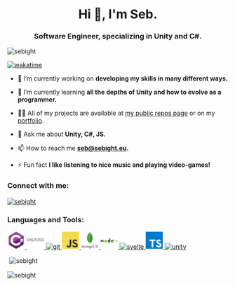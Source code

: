 <h1 align="center">Hi 👋, I'm Seb.</h1>
<h3 align="center">Software Engineer, specializing in Unity and C#.</h3>

<p align="left"> <img src="https://komarev.com/ghpvc/?username=sebight&label=Profile%20views&color=0e75b6&style=flat" alt="sebight" /> </p>

[![wakatime](https://wakatime.com/badge/user/9ca3b6df-781b-4c63-9148-699f632500ef.svg)](https://wakatime.com/@9ca3b6df-781b-4c63-9148-699f632500ef)

- 🔭 I’m currently working on **developing my skills in many different ways.**

- 🌱 I’m currently learning **all the depths of Unity and how to evolve as a programmer.**

- 👨‍💻 All of my projects are available at [my public repos page](https://github.com/Sebight?tab=repositories) or on my [portfolio](https://sebight.eu).

- 💬 Ask me about **Unity, C#, JS.**

- 📫 How to reach me **seb@sebight.eu.**

- ⚡ Fun fact **I like listening to nice music and playing video-games!**

<h3 align="left">Connect with me:</h3>
<p align="left">
<a href="https://www.hackerrank.com/sebight" target="blank"><img align="center" src="https://raw.githubusercontent.com/rahuldkjain/github-profile-readme-generator/master/src/images/icons/Social/hackerrank.svg" alt="sebight" height="30" width="40" /></a>
</p>

<h3 align="left">Languages and Tools:</h3>
<p align="left"> <a href="https://www.w3schools.com/cs/" target="_blank" rel="noreferrer"> <img src="https://raw.githubusercontent.com/devicons/devicon/master/icons/csharp/csharp-original.svg" alt="csharp" width="40" height="40"/> </a> <a href="https://expressjs.com" target="_blank" rel="noreferrer"> <img src="https://raw.githubusercontent.com/devicons/devicon/master/icons/express/express-original-wordmark.svg" alt="express" width="40" height="40"/> </a> <a href="https://git-scm.com/" target="_blank" rel="noreferrer"> <img src="https://www.vectorlogo.zone/logos/git-scm/git-scm-icon.svg" alt="git" width="40" height="40"/> </a> <a href="https://developer.mozilla.org/en-US/docs/Web/JavaScript" target="_blank" rel="noreferrer"> <img src="https://raw.githubusercontent.com/devicons/devicon/master/icons/javascript/javascript-original.svg" alt="javascript" width="40" height="40"/> </a> <a href="https://www.mongodb.com/" target="_blank" rel="noreferrer"> <img src="https://raw.githubusercontent.com/devicons/devicon/master/icons/mongodb/mongodb-original-wordmark.svg" alt="mongodb" width="40" height="40"/> </a> <a href="https://nodejs.org" target="_blank" rel="noreferrer"> <img src="https://raw.githubusercontent.com/devicons/devicon/master/icons/nodejs/nodejs-original-wordmark.svg" alt="nodejs" width="40" height="40"/> </a> <a href="https://svelte.dev" target="_blank" rel="noreferrer"> <img src="https://upload.wikimedia.org/wikipedia/commons/1/1b/Svelte_Logo.svg" alt="svelte" width="40" height="40"/> </a> <a href="https://www.typescriptlang.org/" target="_blank" rel="noreferrer"> <img src="https://raw.githubusercontent.com/devicons/devicon/master/icons/typescript/typescript-original.svg" alt="typescript" width="40" height="40"/> </a> <a href="https://unity.com/" target="_blank" rel="noreferrer"> <img src="https://www.vectorlogo.zone/logos/unity3d/unity3d-icon.svg" alt="unity" width="40" height="40"/> </a> </p>



<p>&nbsp;<img align="center" src="https://github-readme-stats.vercel.app/api?username=sebight&show_icons=true&locale=en&count_private=true" alt="sebight" /></p>

<p><img align="center" src="https://github-readme-streak-stats.herokuapp.com/?user=sebight&" alt="sebight" /></p>

